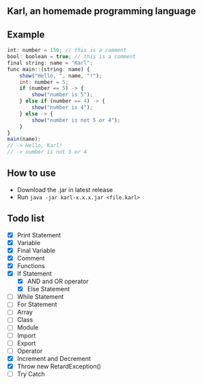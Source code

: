 ## Karl, an homemade programming language

## Example

```js
int: number = 150; // this is a comment
bool: boolean = true; // this is a comment
final string: name = "Karl";
func main::(string: name) {
    show("Hello, ", name, "!");
    int: number = 5;
    if (number == 5) -> {
        show("number is 5");
    } else if (number == 4) -> {
        show("number is 4");
    } else -> {
        show("number is not 5 or 4");
    }
}
main(name);
// -> Hello, Karl!
// -> number is not 5 or 4
```

## How to use

- Download the .jar in latest release
- Run `java -jar karl-x.x.x.jar <file.karl>`

## Todo list

- [x] Print Statement
- [x] Variable
- [x] Final Variable
- [x] Comment
- [x] Functions
- [x] If Statement
    - [x] AND and OR operator
    - [x] Else Statement
- [ ] While Statement
- [ ] For Statement
- [ ] Array
- [ ] Class
- [ ] Module
- [ ] Import
- [ ] Export
- [ ] Operator
- [x] Increment and Decrement
- [x] Throw new RetardException()
- [ ] Try Catch
